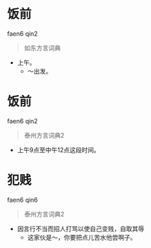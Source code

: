 # 饭前
faen6 qin2
> 如东方言词典
- 上午。
  - ～出发。

# 饭前
faen6 qin2
> 泰州方言词典2
- 上午9点至中午12点这段时间。

# 犯贱
faen6 qin6
> 泰州方言词典2
- 因言行不当而招人打骂以使自己变贱，自取其辱
  - 这家伙是～，你要把点儿苦水他尝啊子。
